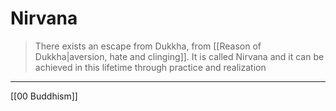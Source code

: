 # Nirvana
> There exists an escape from Dukkha, from [[Reason of Dukkha|aversion, hate and clinging]]. It is called Nirvana and it can be achieved in this lifetime through practice and realization

---
[[00 Buddhism]]